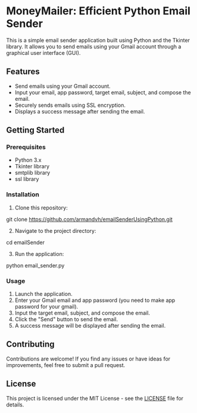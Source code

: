 # MoneyMailer: Efficient Python Email Sender

This is a simple email sender application built using Python and the Tkinter library. It allows you to send emails using your Gmail account through a graphical user interface (GUI).

## Features

- Send emails using your Gmail account.
- Input your email, app password, target email, subject, and compose the email.
- Securely sends emails using SSL encryption.
- Displays a success message after sending the email.

## Getting Started

### Prerequisites

- Python 3.x
- Tkinter library
- smtplib library
- ssl library

### Installation

1. Clone this repository:

git clone https://github.com/armandvh/emailSenderUsingPython.git


2. Navigate to the project directory:

cd emailSender

3. Run the application:

python email_sender.py


### Usage

1. Launch the application.
2. Enter your Gmail email and app password (you need to make app password for your gmail).
3. Input the target email, subject, and compose the email.
4. Click the "Send" button to send the email.
5. A success message will be displayed after sending the email.

## Contributing

Contributions are welcome! If you find any issues or have ideas for improvements, feel free to submit a pull request.

## License

This project is licensed under the MIT License - see the [LICENSE](LICENCE) file for details.




